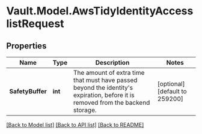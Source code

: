 # Vault.Model.AwsTidyIdentityAccesslistRequest

## Properties

Name | Type | Description | Notes
------------ | ------------- | ------------- | -------------
**SafetyBuffer** | **int** | The amount of extra time that must have passed beyond the identity&#39;s expiration, before it is removed from the backend storage. | [optional] [default to 259200]

[[Back to Model list]](../README.md#documentation-for-models) [[Back to API list]](../README.md#documentation-for-api-endpoints) [[Back to README]](../README.md)

